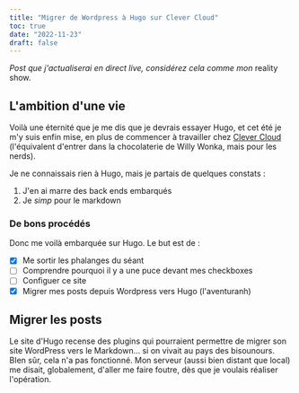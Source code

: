 ```yaml
---
title: "Migrer de Wordpress à Hugo sur Clever Cloud"
toc: true
date: "2022-11-23"
draft: false
---
```

_Post que j'actualiserai en direct live, considérez cela comme mon_ reality show.
## L'ambition d'une vie

Voilà une éternité que je me dis que je devrais essayer Hugo, et cet été je m'y suis enfin mise, en plus de commencer à travailler chez [Clever Cloud](https://clever-cloud.com) (l'équivalent d'entrer dans la chocolaterie de Willy Wonka, mais pour les nerds). 

Je ne connaissais rien à Hugo, mais je partais de quelques constats :

1. J'en ai marre des back ends embarqués
2. Je _simp_ pour le markdown

### De bons procédés

Donc me voilà embarquée sur Hugo. Le but est de :

- [X] Me sortir les phalanges du séant
- [ ] Comprendre pourquoi il y a une puce devant mes checkboxes
- [ ] Configuer ce site
- [x] Migrer mes posts depuis Wordpress vers Hugo (l'aventuranh)

## Migrer les posts

Le site d'Hugo recense des plugins qui pourraient permettre de migrer son site WordPress vers le Markdown... si on vivait au pays des bisounours. BIen sûr, cela n'a pas fonctionné. Mon serveur (aussi bien distant que local) me disait, globalement, d'aller me faire foutre, dès que je voulais réaliser l'opération. 